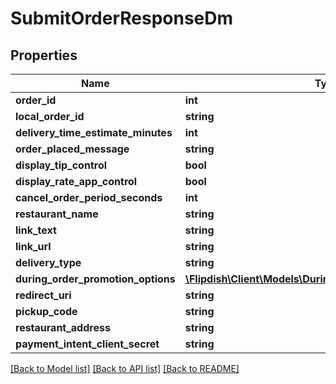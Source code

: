 # SubmitOrderResponseDm

## Properties
Name | Type | Description | Notes
------------ | ------------- | ------------- | -------------
**order_id** | **int** |  | [optional] 
**local_order_id** | **string** |  | [optional] 
**delivery_time_estimate_minutes** | **int** |  | [optional] 
**order_placed_message** | **string** |  | [optional] 
**display_tip_control** | **bool** |  | [optional] 
**display_rate_app_control** | **bool** |  | [optional] 
**cancel_order_period_seconds** | **int** |  | [optional] 
**restaurant_name** | **string** |  | [optional] 
**link_text** | **string** |  | [optional] 
**link_url** | **string** |  | [optional] 
**delivery_type** | **string** |  | [optional] 
**during_order_promotion_options** | [**\Flipdish\\Client\Models\DuringOrderPromotionOptionsDm**](DuringOrderPromotionOptionsDm.md) |  | [optional] 
**redirect_uri** | **string** |  | [optional] 
**pickup_code** | **string** |  | [optional] 
**restaurant_address** | **string** |  | [optional] 
**payment_intent_client_secret** | **string** |  | [optional] 

[[Back to Model list]](../README.md#documentation-for-models) [[Back to API list]](../README.md#documentation-for-api-endpoints) [[Back to README]](../README.md)


